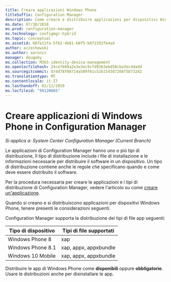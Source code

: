 ```yaml
---
title: Creare applicazioni Windows Phone
titleSuffix: Configuration Manager
description: Come creare e distribuire applicazioni per dispositivi Windows Phone in Configuration Manager.
ms.date: 07/30/2018
ms.prod: configuration-manager
ms.technology: configmgr-hybrid
ms.topic: conceptual
ms.assetid: 68fe11fa-5fb2-4b81-b0f5-b6f2392fb4ad
author: aczechowski
ms.author: aaroncz
manager: dougeby
ms.collection: M365-identity-device-management
ms.openlocfilehash: 24ce7609a2e3e3ec9cfd9363ebd58cba3ec4dadd
ms.sourcegitcommit: 874d78f08714a509f61c52b154387268f5b73242
ms.translationtype: MT
ms.contentlocale: it-IT
ms.lasthandoff: 02/12/2019
ms.locfileid: "56120665"
---
```

# <a name="create-windows-phone-applications-in-configuration-manager"></a>Creare applicazioni di Windows Phone in Configuration Manager

*Si applica a: System Center Configuration Manager (Current Branch)*

Le applicazioni di Configuration Manager hanno uno o più tipi di distribuzione, Il tipo di distribuzione include i file di installazione e le informazioni necessarie per distribuire il software in un dispositivo. Un tipo di distribuzione contiene anche le regole che specificano quando e come deve essere distribuito il software.  

Per la procedura necessaria per creare le applicazioni e i tipi di distribuzione di Configuration Manager, vedere l'articolo su come [creare un'applicazione](/sccm/apps/deploy-use/create-applications#bkmk_create). 

Quando si creano e si distribuiscono applicazioni per dispositivi Windows Phone, tenere presenti le considerazioni seguenti.  


Configuration Manager supporta la distribuzione dei tipi di file app seguenti:  

|Tipo di dispositivo|Tipi di file supportati|  
|-----------------|---------------------|  
|Windows Phone 8|xap|  
|Windows Phone 8.1|xap, appx, appxbundle|
|Windows 10 Mobile|xap, appx, appxbundle|

Distribuire le app di Windows Phone come **disponibili** oppure **obbligatorie**. Usare le distribuzioni anche per disinstallare le app.  
